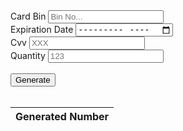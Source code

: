 
<html>
<head>
    <meta charset="utf-8">
    <meta name="viewport" content="width=device-width, initial-scale=1">
    <link rel="stylesheet" href="https://maxcdn.bootstrapcdn.com/bootstrap/3.4.1/css/bootstrap.min.css">
    <script src="https://ajax.googleapis.com/ajax/libs/jquery/3.6.4/jquery.min.js"></script>
    <script src="https://maxcdn.bootstrapcdn.com/bootstrap/3.4.1/js/bootstrap.min.js"></script>
</head>
<body>
    <div class="container-fluid">
        <div class="container">
            <div class="row">
                <div class="col-sm-4"></div>
                <div class="col-sm-4">
                    <label>Card Bin</label>
                    <input type="text" class="form-control" id="bintext" maxlength="16" placeholder="Bin No...">
                </div>
                <div class="col-sm-4"></div>
            </div>
            <div class="row">
                <div class="col-sm-4"></div>
                <div class="col-sm-4">
                    <label>Expiration Date</label>
                    <input type="month" class="form-control" id="Expiration">
                </div>
                <div class="col-sm-4"></div>
            </div>
            <div class="row">
                <div class="col-sm-4"></div>
                <div class="col-sm-4">
                    <label>Cvv</label>
                    <input type="text" class="form-control" id="cvv" placeholder="XXX" maxlength="3">
                </div>
                <div class="col-sm-4"></div>
            </div>
            <div class="row">
                <div class="col-sm-4"></div>
                <div class="col-sm-4">
                    <label>Quantity</label>
                    <input type="text" class="form-control" id="quantity" placeholder="123" maxlength="3">
                </div>
                <div class="col-sm-4"></div>
            </div>
            <br>
            <div class="row">
                <div class="col-sm-4"></div>
                <div class="col-sm-4">
                    <button type="button" class="form-control btn btn-success" id="button">Generate</button>
                </div>
                <div class="col-sm-4"></div>
            </div>
            <br>
            <div class="row">
                <div class="col-sm-12">
                    <table class="table table-bordered" id="resultTable">
                        <thead>
                            <tr>
                                <th>Generated Number</th>
                            </tr>
                        </thead>
                        <tbody>
                        </tbody>
                    </table>
                </div>
            </div>
        </div>
    </div>

</body>
</html>
<script>


    $(document).ready(function() {
    $("#button").click(function() {
        var number = $("#bintext").val();
        var expiration = $("#Expiration").val();
        var cvv = $("#cvv").val();
        var quantity = parseInt($("#quantity").val());

        // Clear the existing table
        $("#resultTable tbody").empty();

        // Generate and append the 16-digit numbers with expiration date and CVV to the table
        for (var i = 0; i < quantity; i++) {
            var randomDigits = generateRandomDigits(16 - number.length);
            var generatedNumber = number + randomDigits + "|" + formatExpirationDate(expiration) + "|" + formatCVV(cvv);
            $("#resultTable tbody").append("<tr><td>" + generatedNumber + "</td></tr>");
        }
    });

    // Function to generate random digits
    function generateRandomDigits(length) {
        var result = "";
        for (var i = 0; i < length; i++) {
            result += Math.floor(Math.random() * 10);
        }
        return result;
    }

    // Function to format the expiration date
    function formatExpirationDate(expiration) {
        if (!expiration) {
            // If expiration date is not selected, generate a random date until 2030
            var year = Math.floor(Math.random() * (2031 - new Date().getFullYear())) + new Date().getFullYear();
            var month = Math.floor(Math.random() * 12) + 1;
            if (month < 10) {
                month = "0" + month;
            }
            return month + "|" + year;
        } else {
            // Format the selected expiration date as MM|YY (e.g., 08|25)
            var date = new Date(expiration);
            var month = date.getMonth() + 1;
            if (month < 10) {
                month = "0" + month;
            }
            var year = date.getFullYear().toString().substr(-2);
            return month + "|" + year;
        }
    }

    // Function to format the CVV
    function formatCVV(cvv) {
        if (!cvv) {
            // If CVV is not entered, generate a random CVV between 001 and 999
            return Math.floor(Math.random() * 999 + 1).toString().padStart(3, "0");
        } else {
            // Return the entered CVV
            return cvv;
        }
    }
});

    $("#button").click(function() {
        var number = $("#bintext").val();
        var expiration = $("#Expiration").val();
        var quantity = parseInt($("#quantity").val());

        // Clear the existing table
        $("#resultTable tbody").empty();

        // Generate and append the 16-digit numbers with expiration date to the table
        for (var i = 0; i < quantity; i++) {
            var randomDigits = generateRandomDigits(16 - number.length);
            var generatedNumber = number + randomDigits + "|" + formatExpirationDate(expiration);
            $("#resultTable tbody").append("<tr><td>" + generatedNumber + "</td></tr>");
        }
    });

    // Function to generate random digits
    function generateRandomDigits(length) {
        var result = "";
        for (var i = 0; i < length; i++) {
            result += Math.floor(Math.random() * 16);
        }
        return result;
    }

    // Function to format the expiration date
    function formatExpirationDate(expiration) {
        if (!expiration) {
            // If expiration date is not selected, generate a random date until 2030
            var year = Math.floor(Math.random() * (2031 - new Date().getFullYear())) + new Date().getFullYear();
            var month = Math.floor(Math.random() * 12) + 1;
            if (month < 10) {
                month = "0" + month;
            }
            return month + "|" + year;
        } else {
            // Format the selected expiration date as MM|YYYY
            var date = new Date(expiration);
            var month = date.getMonth() + 1;
            if (month < 10) {
                month = "0" + month;
            }
            var year = date.getFullYear().toString().substr(-2);
            return month + "|" + year;
        }
    }




</script>
